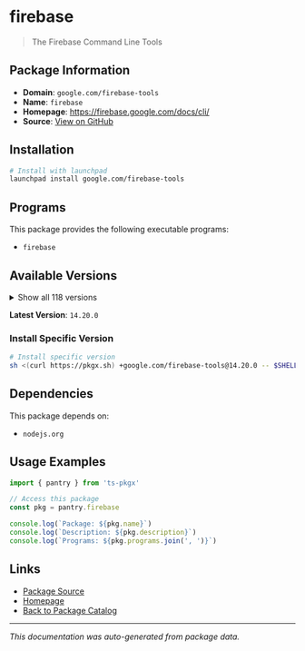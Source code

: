 # firebase

> The Firebase Command Line Tools

## Package Information

- **Domain**: `google.com/firebase-tools`
- **Name**: `firebase`
- **Homepage**: https://firebase.google.com/docs/cli/
- **Source**: [View on GitHub](https://github.com/pkgxdev/pantry/tree/main/projects/google.com/firebase-tools/package.yml)

## Installation

```bash
# Install with launchpad
launchpad install google.com/firebase-tools
```

## Programs

This package provides the following executable programs:

- `firebase`

## Available Versions

<details>
<summary>Show all 118 versions</summary>

- `14.20.0`, `14.19.1`, `14.19.0`, `14.18.0`, `14.17.0`
- `14.16.0`, `14.15.2`, `14.15.1`, `14.15.0`, `14.14.0`
- `14.13.0`, `14.12.1`, `14.12.0`, `14.11.2`, `14.11.1`
- `14.11.0`, `14.10.1`, `14.10.0`, `14.9.0`, `14.8.0`
- `14.7.0`, `14.6.0`, `14.5.1`, `14.5.0`, `14.4.0`
- `14.3.1`, `14.3.0`, `14.2.2`, `14.2.1`, `14.2.0`
- `14.1.0`, `14.0.1`, `14.0.0`, `13.35.1`, `13.35.0`
- `13.34.0`, `13.33.0`, `13.32.0`, `13.31.2`, `13.31.1`
- `13.31.0`, `13.30.0`, `13.29.3`, `13.29.2`, `13.29.1`
- `13.29.0`, `13.28.0`, `13.27.0`, `13.26.0`, `13.25.0`
- `13.24.2`, `13.24.1`, `13.24.0`, `13.23.1`, `13.22.1`
- `13.22.0`, `13.21.0`, `13.20.2`, `13.20.1`, `13.20.0`
- `13.19.0`, `13.18.0`, `13.17.0`, `13.16.0`, `13.15.4`
- `13.15.3`, `13.15.2`, `13.15.1`, `13.15.0`, `13.14.2`
- `13.14.1`, `13.14.0`, `13.13.3`, `13.13.2`, `13.13.1`
- `13.13.0`, `13.12.0`, `13.11.4`, `13.11.3`, `13.11.2`
- `13.11.1`, `13.11.0`, `13.10.2`, `13.10.1`, `13.10.0`
- `13.9.0`, `13.8.3`, `13.8.2`, `13.8.1`, `13.8.0`
- `13.7.5`, `13.7.4`, `13.7.3`, `13.7.2`, `13.7.1`
- `13.7.0`, `13.6.1`, `13.6.0`, `13.5.2`, `13.5.1`
- `13.5.0`, `13.4.1`, `13.4.0`, `13.3.1`, `13.3.0`
- `13.2.1`, `13.2.0`, `13.1.0`, `13.0.3`, `13.0.2`
- `13.0.1`, `13.0.0`, `12.9.1`, `12.9.0`, `12.8.1`
- `12.8.0`, `12.7.0`, `12.6.2`

</details>

**Latest Version**: `14.20.0`

### Install Specific Version

```bash
# Install specific version
sh <(curl https://pkgx.sh) +google.com/firebase-tools@14.20.0 -- $SHELL -i
```

## Dependencies

This package depends on:

- `nodejs.org`

## Usage Examples

```typescript
import { pantry } from 'ts-pkgx'

// Access this package
const pkg = pantry.firebase

console.log(`Package: ${pkg.name}`)
console.log(`Description: ${pkg.description}`)
console.log(`Programs: ${pkg.programs.join(', ')}`)
```

## Links

- [Package Source](https://github.com/pkgxdev/pantry/tree/main/projects/google.com/firebase-tools/package.yml)
- [Homepage](https://firebase.google.com/docs/cli/)
- [Back to Package Catalog](../../../package-catalog.md)

---

*This documentation was auto-generated from package data.*
